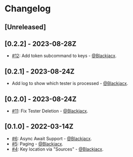 # Changelog

## [Unreleased]

## [0.2.2] - 2023-08-28Z
* [#12](https://github.com/Blackjacx/ASCKit/pull/12): Add token subcommand to keys - [@Blackjacx](https://github.com/blackjacx).

## [0.2.1] - 2023-08-24Z
* Add log to show which tester is processed - [@Blackjacx](https://github.com/blackjacx).

## [0.2.0] - 2023-08-24Z
* [#11](https://github.com/Blackjacx/ASCKit/pull/11): Fix Tester Deletion - [@Blackjacx](https://github.com/blackjacx).

## [0.1.0] - 2022-03-14Z
* [#6](https://github.com/Blackjacx/ASCKit/pull/6): Async Await Support - [@Blackjacx](https://github.com/blackjacx).
* [#5](https://github.com/Blackjacx/ASCKit/pull/5): Paging - [@Blackjacx](https://github.com/blackjacx).
* [#4](https://github.com/Blackjacx/ASCKit/pull/4): Key location via "Sources" - [@Blackjacx](https://github.com/blackjacx).
